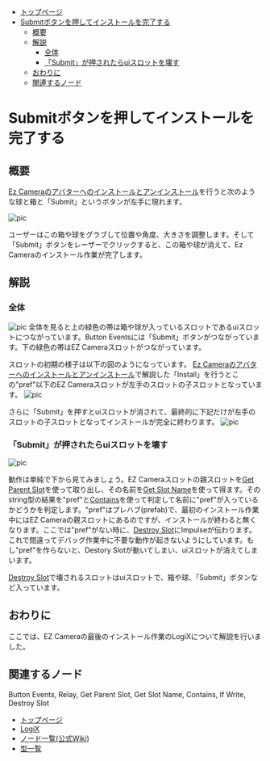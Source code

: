 <!-- NeosVR Techbook-->
- [トップページ](https://logix-educational-institute.github.io/NeosVRJP-Techbook/) 
- [Submitボタンを押してインストールを完了する](#submitボタンを押してインストールを完了する)
  - [概要](#概要)
  - [解説](#解説)
    - [全体](#全体)
    - [「Submit」が押されたらuiスロットを壊す](#submitが押されたらuiスロットを壊す)
  - [おわりに](#おわりに)
  - [関連するノード](#関連するノード)
  
  
# Submitボタンを押してインストールを完了する

## 概要

 [Ez Cameraのアバターへのインストールとアンインストール](EzCameraInstallUninstall.md)を行うと次のような球と箱と「Submit」というボタンが左手に現れます。

 ![pic](https://pbs.twimg.com/media/ETzF-7eUwAEmclO?format=jpg&name=small "pic")

ユーザーはこの箱や球をグラブして位置や角度、大きさを調整します。そして「Submit」ボタンをレーザーでクリックすると、この箱や球が消えて、Ez Cameraのインストール作業が完了します。

## 解説

### 全体

 ![pic](https://pbs.twimg.com/media/ETzGQKcU0AEFEaH?format=jpg&name=large "pic")
全体を見ると上の緑色の帯は箱や球が入っているスロットであるuiスロットにつながっています。Button Eventsには「Submit」ボタンがつながっています。下の緑色の帯はEZ Cameraスロットがつながっています。

スロットの初期の様子は以下の図のようになっています。
 [Ez Cameraのアバターへのインストールとアンインストール](EzCameraInstallUninstall.md)で解説した「Install」を行うとこの"pref"以下のEZ Cameraスロットが左手のスロットの子スロットとなっています。
![pic](https://pbs.twimg.com/media/ETzF-7xU4AAWxz6?format=jpg&name=large "pic")

さらに「Submit」を押すとuiスロットが消されて、最終的に下記だけが左手のスロットの子スロットとなってインストールが完全に終わります。
![pic](https://pbs.twimg.com/media/ETzF-8NUYAE-hDD?format=jpg&name=small "pic")



### 「Submit」が押されたらuiスロットを壊す
![pic](https://pbs.twimg.com/media/ETzGQKcU0AEFEaH?format=jpg&name=large "pic")

動作は単純で下から見てみましょう。EZ Cameraスロットの親スロットを[Get Parent Slot](https://neosvrjp.memo.wiki/d/Get%20Parent%20Slot)を使って取り出し、その名前を[Get Slot Name](https://neosvrjp.memo.wiki/d/Get%20Slot%20Name)を使って得ます。そのstring型の結果を"pref"と[Contains](https://neosvrjp.memo.wiki/d/Contains)を使って判定して名前に"pref"が入っているかどうかを判定します。"pref"はプレハブ(prefab)で、最初のインストール作業中にはEZ Cameraの親スロットにあるのですが、インストールが終わると無くなります。ここでは"pref"がない時に、[Destroy Slot](https://neosvrjp.memo.wiki/d/Destroy%20Slot)にImpulseが伝わります。これで間違ってデバッグ作業中に不要な動作が起きないようにしています。もし"pref"を作らないと、Destory Slotが動いてしまい、uiスロットが消えてしまいます。

[Destroy Slot](https://neosvrjp.memo.wiki/d/Destroy%20Slot)で壊されるスロットはuiスロットで、箱や球、「Submit」ボタンなど入っています。

## おわりに
ここでは、EZ Cameraの最後のインストール作業のLogiXについて解説を行いました。


## 関連するノード
Button Events, Relay, Get Parent Slot, Get Slot Name, Contains, If Write, Destroy Slot

  
  
- [トップページ](https://logix-educational-institute.github.io/NeosVRJP-Techbook/)  
- [LogiX](https://logix-educational-institute.github.io/NeosVRJP-Techbook/tutorial/logix.html)  
- [ノード一覧(公式Wiki)](https://wiki.neos.com/LogiX/ja)  
- [型一覧](https://logix-educational-institute.github.io/NeosVRJP-Techbook/tutorial/datatype.html)  

